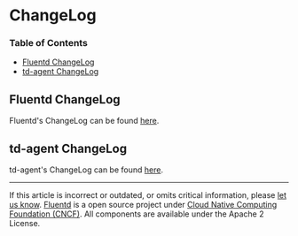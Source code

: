 ChangeLog
=========


### Table of Contents

-   [Fluentd ChangeLog](#fluentd-changelog)
-   [td-agent ChangeLog](#td-agent-changelog)

Fluentd ChangeLog
-----------------

Fluentd's ChangeLog can be found
[here](https://github.com/fluent/fluentd/blob/master/CHANGELOG.md).

td-agent ChangeLog
------------------

td-agent's ChangeLog can be found
[here](http://docs.treasuredata.com/articles/td-agent-changelog).


------------------------------------------------------------------------

If this article is incorrect or outdated, or omits critical information,
please [let us
know](https://github.com/fluent/fluentd-docs/issues?state=open).
[Fluentd](http://www.fluentd.org/) is a open source project under [Cloud
Native Computing Foundation (CNCF)](https://cncf.io/). All components
are available under the Apache 2 License.
